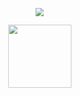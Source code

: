 <p align="center"><img src="https://files.catbox.moe/slvqt3.png">
<br>
  <br>
<img src="https://komarev.com/ghpvc/?username=knifeless&label=lobsters&color=a40808&style=plastic" width="125">
